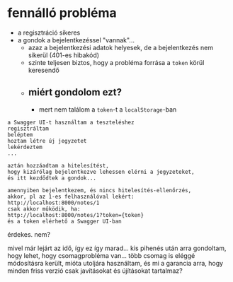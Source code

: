 # fennálló probléma

- a regisztráció sikeres
- a gondok a bejelentkezéssel "vannak"...
  - azaz a bejelentkezési adatok helyesek, de a bejelentkezés nem sikerül (401-es hibakód)
  - szinte teljesen biztos, hogy a probléma forrása a `token` körül keresendő
  - miért gondolom ezt?
    --- 
    - mert nem találom a `token`-t a `localStorage`-ban

~~~
a Swagger UI-t használtam a teszteléshez
regisztráltam
beléptem
hoztam létre új jegyzetet
lekérdeztem
...

aztán hozzáadtam a hitelesítést,
hogy kizárólag bejelentkezve lehessen elérni a jegyzeteket,
és itt kezdődtek a gondok...

amennyiben bejelentkezem, és nincs hitelesítés-ellenőrzés,
akkor, pl az 1-es felhasználóval lekért:
http://localhost:8000/notes/1
csak akkor működik, ha:
http://localhost:8000/notes/1?token={token}
és a token elérhető a Swagger UI-ban
~~~

érdekes. nem?

mivel már lejárt az idő, így ez így marad...
kis pihenés után arra gondoltam, hogy lehet, hogy csomagprobléma van...
több csomag is eléggé módosításra került, mióta utoljára használtam, és mi a garancia arra, hogy minden friss verzió csak javításokat és újításokat tartalmaz?
